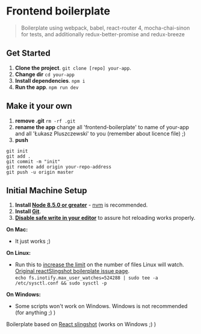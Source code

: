 # Frontend boilerplate
> Boilerplate using webpack, babel, react-router 4, mocha-chai-sinon for tests, and additionally redux-better-promise and redux-breeze 

## Get Started
1. **Clone the project**. `git clone [repo] your-app`.
2. **Change dir** `cd your-app`
3. **Install dependencies**. `npm i`
4. **Run the app**. `npm run dev`

## Make it your own
1. **remove .git** `rm -rf .git`
2. **rename the app** change all 'frontend-boilerplate' to name of your-app and all 'Łukasz Pluszczewski' to you (remember about licence file) ;)
3. **push**
```
git init
git add .
git commit -m "init"
git remote add origin your-repo-address
git push -u origin master
```

## Initial Machine Setup
1. **Install [Node 8.5.0 or greater](https://nodejs.org)** - [nvm](https://github.com/creationix/nvm) is recommended.
2. **Install [Git](https://git-scm.com/downloads)**.
3. **[Disable safe write in your editor](http://webpack.github.io/docs/webpack-dev-server.html#working-with-editors-ides-supporting-safe-write)** to assure hot reloading works properly.

**On Mac:**
* It just works ;)

**On Linux:**  
* Run this to [increase the limit](http://stackoverflow.com/questions/16748737/grunt-watch-error-waiting-fatal-error-watch-enospc) on the number of files Linux will watch. [Original reactSlingshot boilerplate issue page](https://github.com/coryhouse/react-slingshot/issues/6).    
`echo fs.inotify.max_user_watches=524288 | sudo tee -a /etc/sysctl.conf && sudo sysctl -p`

**On Windows:**
* Some scripts won't work on Windows. Windows is not recommended (for anything ;) )

Boilerplate based on [React slingshot](https://github.com/coryhouse/react-slingshot) (works on Windows ;) )
